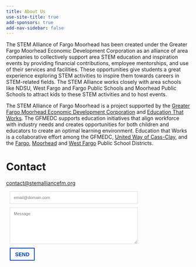 ```yaml
---
title: About Us
use-site-title: true
add-sponsors: true
add-nav-sidebar: false
---
```


The STEM Alliance of Fargo Moorhead has been created under the Greater Fargo Moorhead Economic Development Corporation as an alliance of area companies to collectively support area STEM education and inspiration events by providing financial contributions, employee mentorships, and use of their services and facilities. These opportunities give students a great experience exploring STEM activities to inspire them towards careers in STEM-related fields. The STEM Alliance works closely with area schools like NDSU, West Fargo and Fargo Public Schools and Moorhead Public Schools to attract kids to these STEM activities and to host events. 

The STEM Alliance of Fargo Moorhead is a project supported by the [Greater Fargo Moorhead Economic Development Corporation](http://www.gfmedc.com/) and [Education That Works](http://educationthatworksndmn.org/). The GFMEDC supports education initiatives that align workforce with industry needs and creates opportunities for both children and educators to create an optimal learning environment. Education that Works is a collaborative effort among the GFMEDC, [United Way of Cass-Clay](http://www.unitedwaycassclay.org/), and the [Fargo](https://www.fargo.k12.nd.us/), [Moorhead](https://www.moorheadschools.org/) and [West Fargo](https://www.west-fargo.k12.nd.us/) Public School Districts.

# Contact

<contact@stemalliancefm.org>

<!-- markdownlint-disable MD033 -->
<style>
 input, textarea {
    width:350px;
    font-size: 0.8em;
    font-family: 'proxima-nova-soft', sans-serif;
    border: 1px solid #ddd;
    background: #fff;
    padding: 0.9em;
    transition: all 0.3s ease-in-out;
 }
 button {
    font-size: 1em;
    text-transform: uppercase;
    font-weight: 600;
    border: 2px solid #0040b0;
    color: #0040b0;
    background: transparent;
    line-height: 1em;
    padding: 0.6em 0.9em;
    transition: all 0.3s ease-in-out;
 }
</style>
<form id="formaction" method="POST">
  <div style="width:100%; margin:10px">
    <input type="email" name="email" placeholder="email@domain.com">
  </div>
  <div style="width:100%; margin:10px">
    <textarea name="message" placeholder="Message" style="height:100px"></textarea>
  </div>
  <div style="width:100%; margin:10px">
    <button type="submit">Send</button>
  </div>
</form>
<script>
    var contactform =  document.getElementById('formaction');
    contactform.setAttribute('action', '//formspree.io/' + 'contact' + '@' + 'stemalliancefm' + '.' + 'org');
</script>

<!-- markdownlint-enable MD033 -->